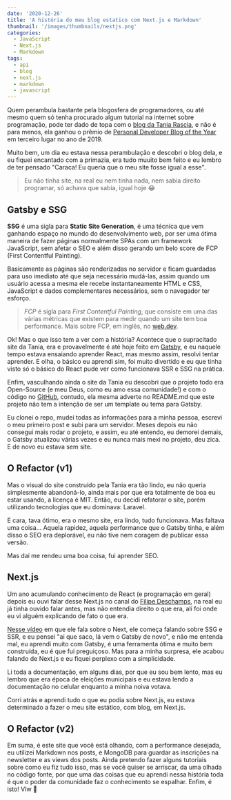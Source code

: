 ```yaml
---
date: '2020-12-26'
title: 'A história do meu blog estatico com Next.js e Markdown'
thumbnail: '/images/thumbnails/nextjs.png'
categories:
  - JavaScript
  - Next.js
  - Markdown
tags:
  - api
  - blog
  - next.js
  - markdown
  - javascript
---
```


Quem perambula bastante pela blogosfera de programadores, ou até mesmo quem só tenha procurado algum tutorial na internet sobre programação, pode ter dado de topa com o [blog da Tania Rascia](https://www.taniarascia.com/), e não é para menos, ela ganhou o prêmio de [Personal Developer Blog of the Year](https://hackernoon.com/personal-developer-blog-of-the-year-hacker-noon-noonies-awards-2019-hz2tu32ql) em terceiro lugar no ano de 2019.

Muito bem, um dia eu estava nessa perambulação e descobri o blog dela, e eu fiquei encantado com a primazia, era tudo muuito bem feito e eu lembro de ter pensado "Caraca! Eu queria que o meu site fosse igual a esse".

> Eu não tinha site, na real eu nem tinha nada, nem sabia direito programar, só achava que sabia, igual hoje 😂

## Gatsby e SSG

**SSG** é uma sigla para **Static Site Generation**, é uma técnica que vem ganhando espaço no mundo do desenvolvimento web, por ser uma ótima maneira de fazer páginas normalmente SPAs com um framework JavaScript, sem afetar o SEO e além disso gerando um belo score de FCP (First Contentful Painting). 

Basicamente as páginas são renderizadas no servidor e ficam guardadas para uso imediato até que seja necessário mudá-las, assim quando um usuário acessa a mesma ele recebe instantaneamente HTML e CSS, JavaScript e dados complementares necessários, sem o navegador ter esforço.

> *FCP* é sigla para *First Contentful Painting*, que consiste em uma das várias métricas que existem para medir quando um site tem boa performance. Mais sobre FCP, em inglês, no [web.dev](https://web.dev/first-contentful-paint/).

Ok! Mas o que isso tem a ver com a história? Acontece que o supracitado site da Tania, era e provavelmente é até hoje feito em [Gatsby](https://www.gatsbyjs.com/), e eu naquele tempo estava ensaiando aprender React, mas mesmo assim, resolvi tentar aprender. E olha, o básico eu aprendi sim, foi muito divertido e eu que tinha visto só o básico do React pude ver como funcionava SSR e SSG na prática. 

Enfim, vasculhando ainda o site da Tania eu descobri que o projeto todo era Open-Source (e meu Deus, como eu amo essa comunidade!) e com o código no [GitHub](https://github.com/taniarascia/taniarascia.com/), contudo, ela mesma adverte no README.md que este projeto não tem a intenção de ser um template ou tema para Gatsby.

Eu clonei o repo, mudei todas as informações para a minha pessoa, escrevi o meu primeiro post e subi para um servidor. Meses depois eu não consegui mais rodar o projeto, e assim, eu até entendo, eu demorei demais, o Gatsby atualizou várias vezes e eu nunca mais mexi no projeto, deu zica. E de novo eu estava sem site.

## O Refactor (v1)

Mas o visual do site construído pela Tania era tão lindo, eu não queria simplesmente abandoná-lo, ainda mais por que era totalmente de boa eu estar usando, a licença é MIT. Então, eu decidi refatorar o site, porém utilizando tecnologias que eu dominava: Laravel.

E cara, tava ótimo, era o mesmo site, era lindo, tudo funcionava. Mas faltava uma coisa... Aquela rapidez, aquela performance que o Gatsby tinha, e além disso o SEO era deplorável, eu não tive nem coragem de publicar essa versão.

Mas daí me rendeu uma boa coisa, fui aprender SEO.

## Next.js

Um ano acumulando conhecimento de React (e programação em geral) depois eu ouvi falar desse Next.js no canal do [Filipe Deschamps](https://www.youtube.com/channel/UCU5JicSrEM5A63jkJ2QvGYw), na real eu já tinha ouvido falar antes, mas não entendia direito o que era, alí foi onde eu vi alguém explicando de fato o que era. 

[Nesse vídeo](https://www.youtube.com/watch?v=EW7m2WIvFgQ) em que ele fala sobre o Next, ele começa falando sobre SSG e SSR, e eu pensei "ai que saco, lá vem o Gatsby de novo", e não me entenda mal, eu aprendi muito com Gatsby, é uma ferramenta ótima e muito bem construída, eu é que fui preguiçoso. Mas para a minha surpresa, ele acabou falando de Next.js e eu fiquei perplexo com a simplicidade.

Li toda a documentação, em alguns dias, por que eu sou bem lento, mas eu lembro que era época de eleições municipais e eu estava lendo a documentação no celular enquanto a minha noiva votava.

Corri atrás e aprendi tudo o que eu podia sobre Next.js, eu estava determinado a fazer o meu site estático, com blog, em Next.js.

## O Refactor (v2)

Em suma, é este site que você está olhando, com a performance desejada, eu utilizei Markdown nos posts, e MongoDB para guardar as inscrições na newsletter e as views dos posts. Ainda pretendo fazer alguns tutoriais sobre como eu fiz tudo isso, mas se você quiser se arriscar, da uma olhada no código fonte, por que uma das coisas que eu aprendi nessa história toda é que o poder da comunidade faz o conhecimento se espalhar. Enfim, é isto! Vlw 🖖